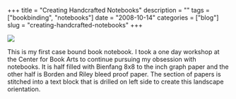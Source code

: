 +++
title = "Creating Handcrafted Notebooks"
description = ""
tags = ["bookbinding", "notebooks"]
date = "2008-10-14"
categories = ["blog"]
slug = "creating-handcrafted-notebooks"
+++



  <div class="notebook-screenshot"><img src="//konigi.com/media/notebook/my-first-notebook-2.jpg" class="notebook-image" /></div><p>This is my first case bound book notebook. I took a one day workshop at the Center for Book Arts to continue pursuing my obsession with notebooks. It is half filled with Bienfang 8x8 to the inch graph paper and the other half is Borden and Riley bleed proof paper. The section of papers is stitched into a text block that is drilled on left side to create this landscape orientation.</p>
    
  
